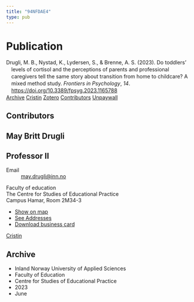 ```yaml
---
title: "94NFDAE4"
type: pub
---
```

<h1>Publication</h1>
<article id="csl-bib-container-94NFDAE4" class="csl-bib-container">
  <div class="csl-bib-body" style="line-height: 1.35; padding-left: 1em; text-indent:-1em;">
  <div class="csl-entry">Drugli, M. B., Nystad, K., Lydersen, S., &amp; Brenne, A. S. (2023). Do toddlers&#x2019; levels of cortisol and the perceptions of parents and professional caregivers tell the same story about transition from home to childcare? A mixed method study. <i>Frontiers in Psychology</i>, <i>14</i>. <a href="https://doi.org/10.3389/fpsyg.2023.1165788">https://doi.org/10.3389/fpsyg.2023.1165788</a></div>
</div>
  <div class="csl-bib-buttons">
    <a href="#taxonomy-article-94NFDAE4" class="csl-bib-button">Archive</a>
    <a href alt="Cristin URL" class="csl-bib-button">Cristin</a>
    <a href alt="Zotero URL" class="csl-bib-button">Zotero</a>
    <a href="#contributors-article-94NFDAE4" class="csl-bib-button">Contributors</a>
    <a href="https://www.frontiersin.org/articles/10.3389/fpsyg.2023.1165788/pdf" class="csl-bib-button">Unpaywall</a>
  </div>
  <div id="csl-bib-meta-container-94NFDAE4"></div>
</article>
<div id="csl-bib-meta-94NFDAE4" class="csl-bib-meta">
  <article id="contributors-article-94NFDAE4" class="contributors-article">
    <h1>Contributors</h1>
    <div class="personas">
<div class="vrtx-hinn-person-card">
<div class="photo">
<i class="lar la-user-circle missing-person"></i>
</div>
<div class="info">
<hgroup><h1>May Britt Drugli</h1>
<h2>Professor II</h2>
</hgroup><dl>
<dt>Email</dt>
<dd>
<a href="mailto:may.drugli@inn.no">may.drugli@inn.no</a>
</dd>
</dl>
<p>
Faculty of education<br>
The Centre for Studies of Educational Practice<br>
Campus Hamar,
Room 2M34-3
</p>
<ul class="vrtx-hinn-links">
<li><a href="https://www.google.com/maps?q=60.79582,11.07304">Show on map</a></li>
<li><a href="https://www.inn.no/english/find-an-employee/may-drugli.html#vrtx-hinn-addresses">See Addresses</a></li>
<li><a href="https://www.inn.no/english/find-an-employee/may-drugli.html?vrtx=vcf">Download business card</a></li>
</ul>
</div>
</div>
<a href="https://app.cristin.no/persons/show.jsf?id=29493" alt="Cristin URL" class="personas-cristin">Cristin</a>
</div>
  </article>
  <article id="taxonomy-article-94NFDAE4" class="taxonomy-article">
    <h1>Archive</h1>
    <ul>
      <li>Inland Norway University of Applied Sciences</li>
      <li>Faculty of Education</li>
      <li>Centre for Studies of Educational Practice</li>
      <li>2023</li>
      <li>June</li>
    </ul>
  </article>
</div>
